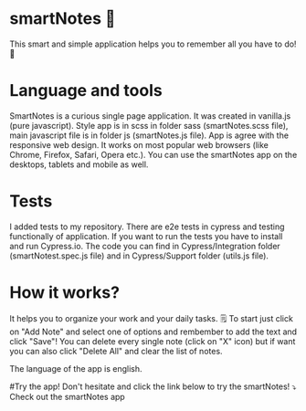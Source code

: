 # smartNotes 📔
This smart and simple application helps you to remember all you have to do! 📓

# Language and tools
SmartNotes is a curious single page application. It was created in vanilla.js (pure javascript).
Style app is in scss in folder sass (smartNotes.scss file), main javascript file is in folder js (smartNotes.js file).
App is agree with the responsive web design. It works on most popular web browsers (like Chrome, Firefox, Safari, Opera etc.).
You can use the smartNotes app on the desktops, tablets and mobile as well.

# Tests
I added tests to my repository.
There are e2e tests in cypress and testing functionally of application. If you want to run the tests you have to install and run Cypress.io.
The code you can find in Cypress/Integration folder (smartNotest.spec.js file) and in Cypress/Support folder (utils.js file).

# How it works?
It helps you to organize your work and your daily tasks. 🗒️
To start just click on "Add Note" and select one of options and rembember to add the text and click "Save"!
You can delete every single note (click on "X" icon) but if want you can also click "Delete All" and clear the list of notes.

The language of the app is english.

#Try the app!
Don't hesitate and click the link below to try the smartNotes! ⤵️
Check out the smartNotes app
